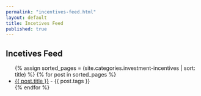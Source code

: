 ```yaml
---
permalink: "incentives-feed.html"
layout: default
title: Incetives Feed
published: true
--- 
```



<div id="block-menu-menu-testimonials-chose-usa" class="block block-menu">
  <h2>Incetives Feed</h2>

  <div class="content">
    <ul class="menu">
 {% assign sorted_pages = (site.categories.investment-incentives | sort: title) %}
  {% for post in sorted_pages %}
  <li class="leaf"><a href="{{ site.baseurl }}{{ post.url }}">{{ post.title }}</a> - {{ post.tags }}</li>
   {% endfor %}
</ul>  </div>
</div>
